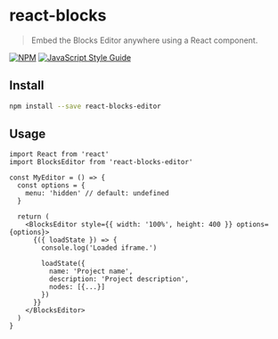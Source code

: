# react-blocks

> Embed the Blocks Editor anywhere using a React component.

[![NPM](https://img.shields.io/npm/v/react-blocks-editor.svg)](https://www.npmjs.com/package/react-blocks-editor) [![JavaScript Style Guide](https://img.shields.io/badge/code_style-standard-brightgreen.svg)](https://standardjs.com)

## Install

```bash
npm install --save react-blocks-editor
```

## Usage

```tsx
import React from 'react'
import BlocksEditor from 'react-blocks-editor'

const MyEditor = () => {
  const options = {
    menu: 'hidden' // default: undefined
  }

  return (
    <BlocksEditor style={{ width: '100%', height: 400 }} options={options}>
      {({ loadState }) => {
        console.log('Loaded iframe.')

        loadState({
          name: 'Project name',
          description: 'Project description',
          nodes: [{...}]
        })
      }}
    </BlocksEditor>
  )
}
```
